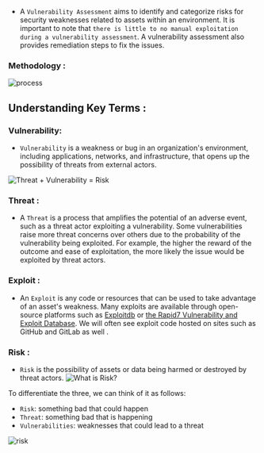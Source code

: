 - A `Vulnerability Assessment` aims to identify and categorize risks for security weaknesses related to assets within an environment. It is important to note that `there is little to no manual exploitation during a vulnerability assessment`. A vulnerability assessment also provides remediation steps to fix the issues.

### Methodology :

![process](https://academy.hackthebox.com/storage/modules/108/graphics/VulnerabilityAssessment_Diagram_06a.png)

## Understanding Key Terms :

### Vulnerability:
-  `Vulnerability` is a weakness or bug in an organization's environment, including applications, networks, and infrastructure, that opens up the possibility of threats from external actors.
  
![Threat + Vulnerability = Risk](https://academy.hackthebox.com/storage/modules/108/graphics/threat_vulnerability_risk.png)

### Threat :
- A `Threat` is a process that amplifies the potential of an adverse event, such as a threat actor exploiting a vulnerability. Some vulnerabilities raise more threat concerns over others due to the probability of the vulnerability being exploited. For example, the higher the reward of the outcome and ease of exploitation, the more likely the issue would be exploited by threat actors.
### Exploit :
- An `Exploit` is any code or resources that can be used to take advantage of an asset's weakness. Many exploits are available through open-source platforms such as [Exploitdb](https://exploitdb.com/) or [the Rapid7 Vulnerability and Exploit Database](https://www.rapid7.com/db/). We will often see exploit code hosted on sites such as GitHub and GitLab as well .
### Risk :
- `Risk` is the possibility of assets or data being harmed or destroyed by threat actors.
![What is Risk?](https://academy.hackthebox.com/storage/modules/108/graphics/whatisrisk.png)

To differentiate the three, we can think of it as follows:

- `Risk`: something bad that could happen
- `Threat`: something bad that is happening
- `Vulnerabilities`: weaknesses that could lead to a threat

![risk](https://academy.hackthebox.com/storage/modules/108/graphics/VulnerabilityAssessment_Diagram_07.png)

